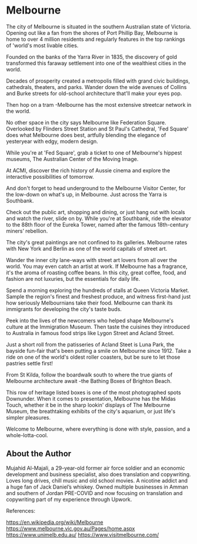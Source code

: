 # Melbourne

The city of Melbourne is situated in the southern Australian state of Victoria. Opening out like a fan from the shores of Port Phillip Bay, Melbourne is home to over 4 million residents and regularly features in the top rankings of 'world's most livable cities.

Founded on the banks of the Yarra River in 1835, the discovery of gold transformed this faraway settlement into one of the wealthiest cities in the world.

Decades of prosperity created a metropolis filled with grand civic buildings, cathedrals, theaters, and parks. Wander down the wide avenues of Collins and Burke streets for old-school architecture that'll make your eyes pop.

Then hop on a tram -Melbourne has the most extensive streetcar network in the world.

No other space in the city says Melbourne like Federation Square. Overlooked by Flinders Street Station and St Paul's Cathedral, 'Fed Square' does what Melbourne does best, artfully blending the elegance of yesteryear with edgy, modern design.

While you're at 'Fed Square', grab a ticket to one of Melbourne's hippest museums, The Australian Center of the Moving Image.

At ACMI, discover the rich history of Aussie cinema and explore the interactive possibilities of tomorrow.

And don't forget to head underground to the Melbourne Visitor Center, for the low-down on what's up, in Melbourne.  Just across the Yarra is Southbank.

Check out the public art, shopping and dining, or just hang out with locals and watch the river, slide on by. While you're at Southbank, ride the elevator to the 88th floor of the Eureka Tower, named after the famous 18th-century miners’ rebellion.

The city's great paintings are not confined to its galleries. Melbourne rates with New York and Berlin
as one of the world capitals of street art.

Wander the inner city lane-ways with street art lovers from all over the world. You may even catch an artist at work.  If Melbourne has a fragrance, it's the aroma of roasting coffee beans. In this city, great coffee, food, and fashion are not luxuries, but the essentials for daily life.

Spend a morning exploring the hundreds of stalls at Queen Victoria Market. Sample the region's finest and freshest produce, and witness first-hand just how seriously Melbournians take their food.
Melbourne can thank its immigrants for developing the city's taste buds.

Peek into the lives of the newcomers who helped shape Melbourne's culture at the Immigration Museum. Then taste the cuisines they introduced to Australia in famous food strips like Lygon Street and Acland Street.

Just a short roll from the patisseries of Acland Steet is Luna Park, the bayside fun-fair that's been putting a smile on Melbourne since 1912. Take a ride on one of the world's oldest roller coasters, but be sure to let those pastries settle first!

From St Kilda, follow the boardwalk south to where the true giants of Melbourne architecture await -the Bathing Boxes of Brighton Beach.

This row of heritage listed boxes is one of the most photographed spots Downunder. When it comes to presentation, Melbourne has the Midas Touch, whether it be in the sharp lookin' displays of The Melbourne Museum, the breathtaking exhibits of the city's aquarium, or just life's simpler pleasures.

Welcome to Melbourne, where everything is done with style, passion, and a whole-lotta-cool.

## About the Author

Mujahid Al-Majali, a 29-year-old former air force soldier and an economic development and business specialist, also does translation and copywriting. Loves long drives, chill music and old school movies. A nicotine addict and a huge fan of Jack Daniel’s whiskey. Owned multiple businesses in Amman and southern of Jordan PRE-COVID and now focusing on translation and copywriting part of my experience through Upwork.

References:

<https://en.wikipedia.org/wiki/Melbourne>
<https://www.melbourne.vic.gov.au/Pages/home.aspx>
<https://www.unimelb.edu.au/>
<https://www.visitmelbourne.com/>
